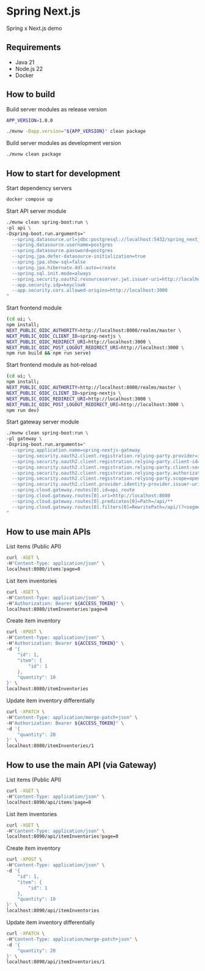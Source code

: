 Spring Next.js
================================================================================

Spring x Next.js demo


Requirements
--------------------------------------------------------------------------------

- Java 21
- Node.js 22
- Docker


How to build
--------------------------------------------------------------------------------

Build server modules as release version

```bash
APP_VERSION=1.0.0

./mvnw -Dapp.version="${APP_VERSION}" clean package
```

Build server modules as development version

```bash
./mvnw clean package
```


How to start for development
--------------------------------------------------------------------------------

Start dependency servers

```bash
docker compose up
```

Start API server module

```bash
./mvnw clean spring-boot:run \
-pl api \
-Dspring-boot.run.arguments="
  --spring.datasource.url=jdbc:postgresql://localhost:5432/spring_nextjs
  --spring.datasource.username=postgres
  --spring.datasource.password=postgres
  --spring.jpa.defer-datasource-initialization=true
  --spring.jpa.show-sql=false
  --spring.jpa.hibernate.ddl-auto=create
  --spring.sql.init.mode=always
  --spring.security.oauth2.resourceserver.jwt.issuer-uri=http://localhost:8000/realms/master
  --app.security.idp=keycloak
  --app.security.cors.allowed-origins=http://localhost:3000
"
```

Start frontend module

```bash
(cd ui; \
npm install;
NEXT_PUBLIC_OIDC_AUTHORITY=http://localhost:8000/realms/master \
NEXT_PUBLIC_OIDC_CLIENT_ID=spring-nextjs \
NEXT_PUBLIC_OIDC_REDIRECT_URI=http://localhost:3000 \
NEXT_PUBLIC_OIDC_POST_LOGOUT_REDIRECT_URI=http://localhost:3000 \
npm run build && npm run serve)
```

Start frontend module as hot-reload

```bash
(cd ui; \
npm install;
NEXT_PUBLIC_OIDC_AUTHORITY=http://localhost:8000/realms/master \
NEXT_PUBLIC_OIDC_CLIENT_ID=spring-nextjs \
NEXT_PUBLIC_OIDC_REDIRECT_URI=http://localhost:3000 \
NEXT_PUBLIC_OIDC_POST_LOGOUT_REDIRECT_URI=http://localhost:3000 \
npm run dev)
```

Start gateway server module

```bash
./mvnw clean spring-boot:run \
-pl gateway \
-Dspring-boot.run.arguments="
  --spring.application.name=spring-nextjs-gateway 
  --spring.security.oauth2.client.registration.relying-party.provider=identity-provider 
  --spring.security.oauth2.client.registration.relying-party.client-id=spring-gateway 
  --spring.security.oauth2.client.registration.relying-party.client-secret=ovJAxSmla3LXFiLfwi81H2IPDXKZjsCX 
  --spring.security.oauth2.client.registration.relying-party.authorization-grant-type=client_credentials 
  --spring.security.oauth2.client.registration.relying-party.scope=openid,profile,email 
  --spring.security.oauth2.client.provider.identity-provider.issuer-uri=http://localhost:8000/realms/master 
  --spring.cloud.gateway.routes[0].id=api_route 
  --spring.cloud.gateway.routes[0].uri=http://localhost:8080 
  --spring.cloud.gateway.routes[0].predicates[0]=Path=/api/** 
  --spring.cloud.gateway.routes[0].filters[0]=RewritePath=/api/(?<segment>.*),/\${segment}
"
```


How to use main APIs
--------------------------------------------------------------------------------

List items (Public API)

```bash
curl -XGET \
-H"Content-Type: application/json" \
localhost:8080/items?page=0
```

List item inventories

```bash
curl -XGET \
-H"Content-Type: application/json" \
-H"Authorization: Bearer ${ACCESS_TOKEN}" \
localhost:8080/itemInventories?page=0
```

Create item inventory

```bash
curl -XPOST \
-H"Content-Type: application/json" \
-H"Authorization: Bearer ${ACCESS_TOKEN}" \
-d '{
    "id": 1,
    "item": {
        "id": 1
    },
    "quantity": 10
}' \
localhost:8080/itemInventories
```

Update item inventory differentially

```bash
curl -XPATCH \
-H"Content-Type: application/merge-patch+json" \
-H"Authorization: Bearer ${ACCESS_TOKEN}" \
-d '{
    "quantity": 20
}' \
localhost:8080/itemInventories/1
```


How to use the main API (via Gateway)
--------------------------------------------------------------------------------

List items (Public API)

```bash
curl -XGET \
-H"Content-Type: application/json" \
localhost:8090/api/items?page=0
```

List item inventories

```bash
curl -XGET \
-H"Content-Type: application/json" \
localhost:8090/api/itemInventories?page=0
```

Create item inventory

```bash
curl -XPOST \
-H"Content-Type: application/json" \
-d '{
    "id": 1,
    "item": {
        "id": 1
    },
    "quantity": 10
}' \
localhost:8090/api/itemInventories
```

Update item inventory differentially

```bash
curl -XPATCH \
-H"Content-Type: application/merge-patch+json" \
-d '{
    "quantity": 20
}' \
localhost:8090/api/itemInventories/1
```
